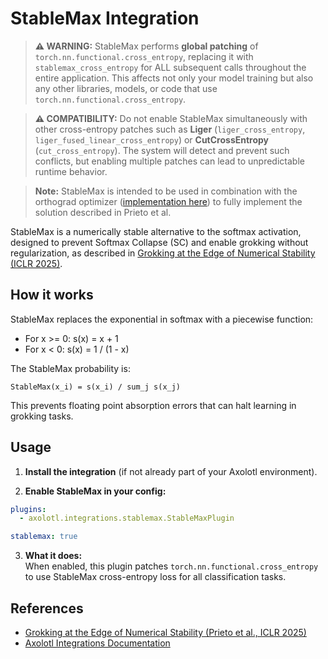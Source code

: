 # StableMax Integration

> **⚠️ WARNING:** StableMax performs **global patching** of `torch.nn.functional.cross_entropy`, replacing it with `stablemax_cross_entropy` for ALL subsequent calls throughout the entire application. This affects not only your model training but also any other libraries, models, or code that use `torch.nn.functional.cross_entropy`.

> **⚠️ COMPATIBILITY:** Do not enable StableMax simultaneously with other cross-entropy patches such as **Liger** (`liger_cross_entropy`, `liger_fused_linear_cross_entropy`) or **CutCrossEntropy** (`cut_cross_entropy`). The system will detect and prevent such conflicts, but enabling multiple patches can lead to unpredictable runtime behavior.

> **Note:** StableMax is intended to be used in combination with the orthograd optimizer ([implementation here](https://github.com/cognitivecomputations/dolphinflow-optimizer)) to fully implement the solution described in Prieto et al.

StableMax is a numerically stable alternative to the softmax activation, designed to prevent Softmax Collapse (SC) and enable grokking without regularization, as described in [Grokking at the Edge of Numerical Stability (ICLR 2025)](https://arxiv.org/abs/2501.04697).

## How it works

StableMax replaces the exponential in softmax with a piecewise function:
- For x >= 0: s(x) = x + 1
- For x < 0:  s(x) = 1 / (1 - x)

The StableMax probability is:
```
StableMax(x_i) = s(x_i) / sum_j s(x_j)
```
This prevents floating point absorption errors that can halt learning in grokking tasks.

## Usage

1. **Install the integration** (if not already part of your Axolotl environment).

2. **Enable StableMax in your config:**
```yaml
plugins:
  - axolotl.integrations.stablemax.StableMaxPlugin

stablemax: true
```

3. **What it does:**  
When enabled, this plugin patches `torch.nn.functional.cross_entropy` to use StableMax cross-entropy loss for all classification tasks.

## References

- [Grokking at the Edge of Numerical Stability (Prieto et al., ICLR 2025)](https://arxiv.org/abs/2501.04697)
- [Axolotl Integrations Documentation](../../custom_integrations.qmd)
